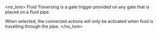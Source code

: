 <no_lore>
Fluid Traversing is a gate trigger provided on any gate that is placed on a fluid pipe.

When selected, the connected actions will only be activated when fluid is travelling through the pipe.
</no_lore>